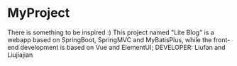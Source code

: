 # MyProject
There is something to be inspired :)
This project named "Lite Blog" is a webapp based on SpringBoot, SpringMVC and MyBatisPlus, while the front-end development is based on Vue and ElementUI;
DEVELOPER:
Liufan and Liujiajian
